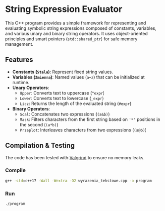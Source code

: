 # String Expression Evaluator

This C++ program provides a simple framework for representing and evaluating symbolic string expressions composed of constants, variables, and various unary and binary string operators. It uses object-oriented principles and smart pointers (`std::shared_ptr`) for safe memory management.

## Features

- **Constants (`Stala`)**: Represent fixed string values.
- **Variables (`Zmienna`)**: Named values (`a`–`z`) that can be initialized at runtime.
- **Unary Operators**:
  - `Upper`: Converts text to uppercase (`^expr`)
  - `Lower`: Converts text to lowercase (`_expr`)
  - `Licz`: Returns the length of the evaluated string (`#expr`)
- **Binary Operators**:
  - `Scal`: Concatenates two expressions (`(a&b)`)
  - `Mask`: Filters characters from the first string based on `'*'` positions in the second (`(a*b)`)
  - `Przeplot`: Interleaves characters from two expressions (`(a@b)`)

## Compilation & Testing

The code has been tested with [Valgrind](https://valgrind.org/) to ensure no memory leaks.

### Compile

```bash
g++ -std=c++17 -Wall -Wextra -O2 wyrazenia_tekstowe.cpp -o program
```

### Run

```bash
./program
```